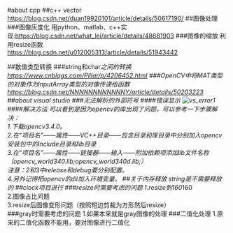 #about cpp
##c++ vector
https://blog.csdn.net/duan19920101/article/details/50617190/
##图像处理
###图像灰度化
用python、matlab、c++实现:https://blog.csdn.net/what_lei/article/details/48681903
###图像的缩放
利用resize函数<br>
https://blog.csdn.net/u012005313/article/details/51943442

##数值类型转换
###string和char*之间的转换
https://www.cnblogs.com/Pillar/p/4206452.html
###OpenCV中将MAT类型的对象作为InputArray类型的对像传递给函数
https://blog.csdn.net/NNNNNNNNNNNNY/article/details/50203223
##about visual studio
###无法解析的外部符号
####错误显示
![vs_error1](https://i.imgur.com/9qnSeHw.png)
####解决方法
可以看到是因为opencv的库出现了问题，可以参考一下步骤解决：<br>1.下载opencv3.4.0。<br>2.在“项目名”——属性——VC++目录——包含目录和库目录中分别加入opencv安装包中的include目录和lib目录<br>3.在“项目名”——属性——链接器——输入——附加依赖项添加lib文件名称（opencv_world340.lib;opencv_world340d.lib;）<br>注意：2和3中release和debug要分别配置。<br>4.另外记得把opencv的dll加入环境变量。
##关于内存释放
string是不需要释放的
##clock项目进行
###resize时需要考虑的问题
1.resize到160*160<br>
2.图像占比问题<br>
3.resize后图像变形问题（按照短边剪裁为方形然后resize）<br>
###gray时需要考虑的问题
1.如果本来就是gray图像的处理
###二值化处理
1.原来的二值化函数不能用，要对图像进行二值化